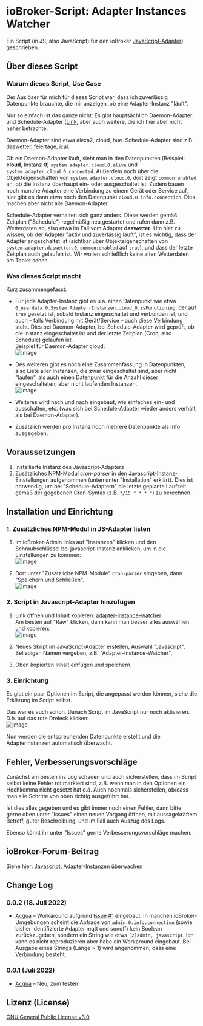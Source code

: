# ioBroker-Script: Adapter Instances Watcher

Ein Script (in JS, also JavaScript) für den ioBroker [JavaScript-Adapter](https://github.com/iobroker/ioBroker.javascript/)) geschrieben. 

## Über dieses Script

### Warum dieses Script, Use Case
Der Auslöser für mich für dieses Script war, dass ich zuverlässig Datenpunkte brauchte, die mir anzeigen, ob eine Adapter-Instanz "läuft".

Nur so einfach ist das ganze nicht:
Es gibt hauptsächlich Daemon-Adapter und Schedule-Adapter ([Link](https://github.com/ioBroker/ioBroker.docs/blob/master/docs/en/dev/objectsschema.md#instance), aber auch weitere, die ich hier aber nicht neher betrachte. 

Daemon-Adapter sind etwa alexa2, cloud, hue. Schedule-Adapter sind z.B. daswetter, feiertage, ical.

Ob ein Daemon-Adapter läuft, sieht man in den Datenpunkten (Beispiel: **cloud**, Instanz **0**) `system.adapter.cloud.0.alive` und `system.adapter.cloud.0.connected`. Außerdem noch über die Objekteigenschaften von `system.adapter.cloud.0`, dort zeigt `common:enabled` an, ob die Instanz überhaupt ein- oder ausgeschaltet ist. Zudem bauen noch manche Adapter eine Verbindung zu einem Gerät oder Service auf, hier gibt es dann etwa noch den Datenpunkt `cloud.0.info.connection`. Dies machen aber nicht alle Daemon-Adapter.

Schedule-Adapter verhalten sich ganz anders. Diese werden gemäß Zeitplan ("Schedule") regelmäßig neu gestartet und rufen dann z.B. Wetterdaten ab, also etwa im Fall vom Adapter **daswetter**. Um hier zu wissen, ob der Adapter "aktiv und zuverlässig läuft", ist es wichtig, dass der Adapter angeschaltet ist (sichtbar über Objekteigenschaften von `system.adapter.daswetter.0`, `common:enabled` auf `true`), und dass der letzte Zeitplan auch gelaufen ist. Wir wollen schließlich keine alten Wetterdaten am Tablet sehen.

### Was dieses Script macht
Kurz zusammengefasst:
 * Für jede Adapter-Instanz gibt es u.a. einen Datenpunkt wie etwa `0_userdata.0.System.Adapter-Instanzen.cloud_0.isFunctioning`, der auf `true` gesetzt ist, sobald Instanz eingeschaltet und verbunden ist, und auch – falls Verbindung mit Gerät/Service – auch diese Verbindung steht. Dies bei Daemon-Adapter, bei Schedule-Adapter wird geprüft, ob die Instanz eingeschaltet ist und der letzte Zeitplan (Cron, also Schedule) gelaufen ist.
<br>Beispiel für Daemon-Adapter cloud:<br>
![image](https://user-images.githubusercontent.com/95978245/176227298-ad1a7963-a8c8-498c-a2b9-627c11b06f43.png)
* Des weiteren gibt es noch eine Zusammenfassung in Datenpunkten, also Liste aller Instanzen, die zwar eingeschaltet sind, aber nicht "laufen", als auch einen Datenpunkt für die Anzahl dieser eingeschalteten, aber nicht laufenden Instanzen.<br>
![image](https://user-images.githubusercontent.com/95978245/176228951-496a37f8-5af6-4674-95ec-3dfc94ab9cbc.png)

* Weiteres wird nach und nach eingebaut, wie einfaches ein- und ausschalten, etc. (was sich bei Schedule-Adapter wieder anders verhält, als bei Daemon-Adapter).

* Zusätzlich werden pro Instanz noch mehrere Datenpunkte als Info ausgegeben.

## Voraussetzungen
1. Installierte Instanz des Javascript-Adapters
2. Zusätzliches NPM-Modul *cron-parser* in den Javascript-Instanz-Einstellungen aufgenommen (unten unter "Installation" erklärt). Dies ist notwendig, um bei "Schedule-Adaptern" die letzte geplante Laufzeit gemäß der gegebenen Cron-Syntax (z.B. `*/15 * * * *`) zu berechnen.

## Installation und Einrichtung 
### 1. Zusätzliches NPM-Modul in JS-Adapter listen

1. Im ioBroker-Admin links auf "Instanzen" klicken und den Schraubschlüssel bei javascript-Instanz anklicken, um in die Einstellungen zu kommen:
<br>![image](https://user-images.githubusercontent.com/95978245/176222034-d1681f63-f15d-4d99-b760-a394bdffabe8.png)

2. Dort unter "Zusätzliche NPM-Module" `cron-parser` eingeben, dann "Speichern und Schließen".
<br>![image](https://user-images.githubusercontent.com/95978245/176219466-bf38f338-53a0-43ab-b49f-ac5ebd755b04.png)

### 2. Script in Javascript-Adapter hinzufügen

1. Link öffnen und Inhalt kopieren: [adapter-instance-watcher](https://github.com/Acgua/ioBroker-Script-Adapter-Instances-Watcher/blob/main/adapter-instance-watcher.js)<br>Am besten auf "Raw" klicken, dann kann man besser alles auswählen und kopieren:<br>![image](https://user-images.githubusercontent.com/95978245/176229719-354627ec-979f-4136-839a-a6effd71571e.png)


2. Neues Skript im JavaScript-Adapter erstellen, Auswahl "Javascript". Beliebigen Namen vergeben, z.B. "Adapter-Instance-Watcher".

3. Oben kopierten Inhalt einfügen und speichern.

### 3. Einrichtung

Es gibt ein paar Optionen im Script, die angepasst werden können, siehe die Erklärung im Script selbst.

Das war es auch schon. Danach Script im JavaScript nur noch aktivieren. D.h. auf das rote Dreieck klicken:
<br>![image](https://user-images.githubusercontent.com/95978245/176230557-fd5b100d-76af-4c1f-bda7-53e2667ef86e.png)

Nun werden die entsprechenden Datenpunkte erstellt und die Adapterinstanzen automatisch überwacht.

## Fehler, Verbesserungsvorschläge

Zunächst am besten ins Log schauen und auch sicherstellen, dass im Script selbst keine Fehler rot markiert sind, z.B. wenn man in den Optionen ein Hochkomma nicht gesetzt hat o.ä.
Auch nochmals sicherstellen, ob/dass man alle Schritte von oben richtig ausgeführt hat.

Ist dies alles gegeben und es gibt immer noch einen Fehler, dann bitte gerne oben unter "Issues" einen neuen Vorgang öffnen, mit aussagekräftem Betreff, guter Beschreibung, und im Fall auch Auszug des Logs.

Ebenso könnt ihr unter "Issues" gerne Verbesserungsvorschläge machen.

## ioBroker-Forum-Beitrag

Siehe hier: [Javascript: Adapter-Instanzen überwachen](https://forum.iobroker.net/topic/55877/)

## Change Log

### 0.0.2 (18. Juli 2022)
* [Acgua](https://github.com/Acgua/) – Workaround aufgrund [Issue #1](https://github.com/Acgua/ioBroker-Script-Adapter-Instances-Watcher/issues/1) eingebaut. In manchen ioBroker-Umgebungen scheint die Abfrage von `admin.0.info.connection` (sowie bisher identifizierte Adapter mqtt und sonoff) kein Boolean zurückzugeben, sondern ein String wie etwa `[2]admin, javascript`. Ich kann es nicht reproduzieren aber habe ein Workaround eingebaut. Bei Ausgabe eines Strings (Länge > 1) wird angenommen, dass eine Verbindung besteht.

### 0.0.1 (Juli 2022)
* [Acgua](https://github.com/Acgua/) – Neu, zum testen

## Lizenz (License)

[GNU General Public License v3.0](https://github.com/Acgua/ioBroker-Script-Adapter-Instances-Watcher/blob/main/LICENSE)

